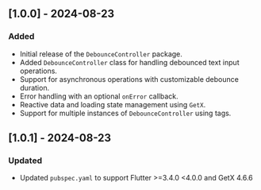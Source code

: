 ## [1.0.0] - 2024-08-23

### Added
- Initial release of the `DebounceController` package.
- Added `DebounceController` class for handling debounced text input operations.
- Support for asynchronous operations with customizable debounce duration.
- Error handling with an optional `onError` callback.
- Reactive data and loading state management using `GetX`.
- Support for multiple instances of `DebounceController` using tags.

## [1.0.1] - 2024-08-23

### Updated
- Updated `pubspec.yaml` to support Flutter >=3.4.0 <4.0.0 and GetX 4.6.6